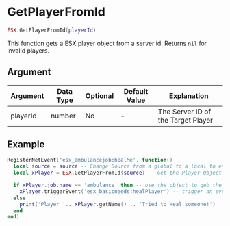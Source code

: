 # GetPlayerFromId

```lua
ESX.GetPlayerFromId(playerId)
```

This function gets a ESX player object from a server id. Returns `nil` for invalid players.

## Argument

| Argument | Data Type | Optional | Default Value | Explanation                        |
| -------- | --------- | -------- | ------------- | ---------------------------------- |
| playerId | number    | No       | -             | The Server ID of the Target Player |

## Example

```lua
RegisterNetEvent('esx_ambulancejob:healMe', function()
  local source = source -- Change Source from a global to a local to ensure it does not change
  local xPlayer = ESX.GetPlayerFromId(source) -- Get the Player Object

  if xPlayer.job.name == 'ambulance' then -- use the object to geb the job name of the player.
    xPlayer.triggerEvent('esx_basicneeds:healPlayer') -- trigger an event from the player
  else
    print('Player '.. xPlayer.getName() .. 'Tried to Heal someone!')
  end
end)
```
